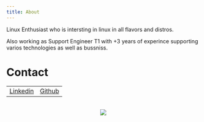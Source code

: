 ```yaml
---
title: About
---
```


 Linux Enthusiast who is intersting in linux in all flavors and distros.

 Also working as Support Engineer T1 with +3 years of experince supporting varios technologies as well as bussniss.



# Contact

 <table>
  <tr>
      <td><a href="https://www.linkedin.com/in/rasheed-eriqat-3100861b1/">Linkedin</a></td>
      <td><a href="https://github.com/Rasheed-Eriqat">Github</a></td>
      
  </tr>
</table> 

<br>

<center><img src="https://github.com/rasheed-eriqat/rasheed-eriqat.github.io/blob/master/assets/img/sample/92a7eee54c5c4ce8ec4cd7468c2cf028.png"></center>
